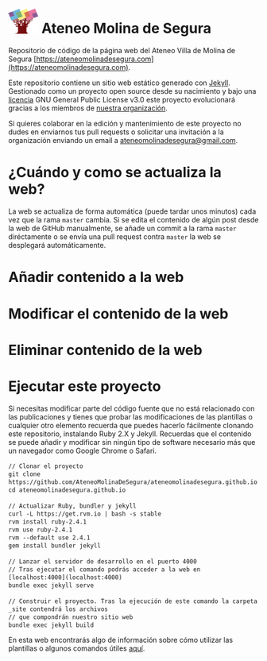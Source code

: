 # <img src="./art/logo.svg" width="60px;"/> Ateneo Molina de Segura

Repositorio de código de la página web del Ateneo Villa de Molina de Segura [https://ateneomolinadesegura.com](https://ateneomolinadesegura.com).

Este repositorio contiene un sitio web estático generado con [Jekyll](https://jekyllrb.com/). Gestionado como un proyecto open source desde su nacimiento y bajo una [licencia](./LICENSE) GNU General Public License v3.0 este proyecto evolucionará gracias a los miembros de [nuestra organización](https://github.com/orgs/AteneoMolinaDeSegura/people).

Si quieres colaborar en la edición y mantenimiento de este proyecto no dudes en enviarnos tus pull requests o solicitar una invitación a la organización enviando un email a [ateneomolinadesegura@gmail.com](mailto://ateneomolinadesegura@gmail.com).

# ¿Cuándo y como se actualiza la web?

La web se actualiza de forma automática (puede tardar unos minutos) cada vez que la rama ``master`` cambia. Si se edita el contenido de algún post desde la web de GitHub manualmente, se añade un commit a la rama ``master`` diréctamente o se envía una pull request contra ``master`` la web se desplegará automáticamente.

# Añadir contenido a la web

# Modificar el contenido de la web

# Eliminar contenido de la web

# Ejecutar este proyecto

Si necesitas modificar parte del código fuente que no está relacionado con las publicaciones y tienes que probar las modificaciones de las plantillas o cualquier otro elemento recuerda que puedes hacerlo fácilmente clonando este repositorio, instalando Ruby 2.X y Jekyll. Recuerdas que el contenido se puede añadir y modificar sin ningún tipo de software necesario más que un navegador como Google Chrome o Safari.

```
// Clonar el proyecto
git clone https://github.com/AteneoMolinaDeSegura/ateneomolinadesegura.github.io 
cd ateneomolinadesegura.github.io

// Actualizar Ruby, bundler y jekyll
curl -L https://get.rvm.io | bash -s stable
rvm install ruby-2.4.1
rvm use ruby-2.4.1
rvm --default use 2.4.1
gem install bundler jekyll

// Lanzar el servidor de desarrollo en el puerto 4000
// Tras ejecutar el comando podrás acceder a la web en [localhost:4000](localhost:4000)
bundle exec jekyll serve

// Construir el proyecto. Tras la ejecución de este comando la carpeta _site contendrá los archivos
// que compondrán nuestro sitio web
bundle exec jekyll build 
```

En esta web encontrarás algo de información sobre cómo utilizar las plantillas o algunos comandos útiles [aquí](https://devhints.io/jekyll).
